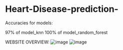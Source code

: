 # Heart-Disease-prediction-




Accuracies for models:


97% of model_knn
100% of model_random_forest











WEBSITE OVERVIEW:
![image](https://user-images.githubusercontent.com/80022378/220348999-f76163ee-4070-4990-ac64-fb3975394289.png)
![image](https://user-images.githubusercontent.com/80022378/220349157-d6fb35d4-08fa-4781-b931-36d4359d3d98.png)


